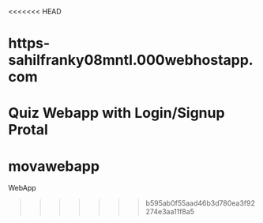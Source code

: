 <<<<<<< HEAD
# https-sahilfranky08mntl.000webhostapp.com
Quiz Webapp with Login/Signup Protal
=======
# movawebapp
WebApp
>>>>>>> b595ab0f55aad46b3d780ea3f92274e3aa11f8a5
